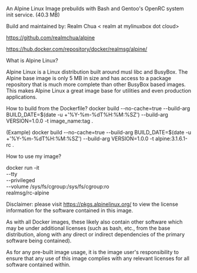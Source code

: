 An Alpine Linux Image prebuilds with Bash and Gentoo's OpenRC system init service. (40.3 MB)

Build and maintained by: Realm Chua < realm at mylinuxbox dot cloud>

https://github.com/realmchua/alpine

https://hub.docker.com/repository/docker/realmsg/alpine/

What is Alpine Linux?

Alpine Linux is a Linux distribution built around musl libc and BusyBox.
The Alpine base image is only 5 MB in size and has access to a package repository that is much more complete than other BusyBox based images.
This makes Alpine Linux a great image base for utilities and even production applications.

How to build from the Dockerfile?
docker build --no-cache=true --build-arg BUILD_DATE=$(date -u +'%Y-%m-%dT%H:%M:%SZ') --build-arg VERSION=1.0.0 -t image_name:tag .

(Example)
docker build --no-cache=true --build-arg BUILD_DATE=$(date -u +'%Y-%m-%dT%H:%M:%SZ') --build-arg VERSION=1.0.0 -t alpine:3.1.6.1-rc .

How to use my image?

docker run -it \
  --tty \
  --privileged \
  --volume /sys/fs/cgroup:/sys/fs/cgroup:ro \
  realmsg/rc-alpine
  
Disclaimer: please visit https://pkgs.alpinelinux.org/ to view the license information for the software contained in this image.

As with all Docker images, these likely also contain other software which may be under additional licenses (such as bash, etc., from the base distribution, along with any direct or indirect dependencies of the primary software being contained).

As for any pre-built image usage, it is the image user's responsibility to ensure that any use of this image complies with any relevant licenses for all software contained within.
